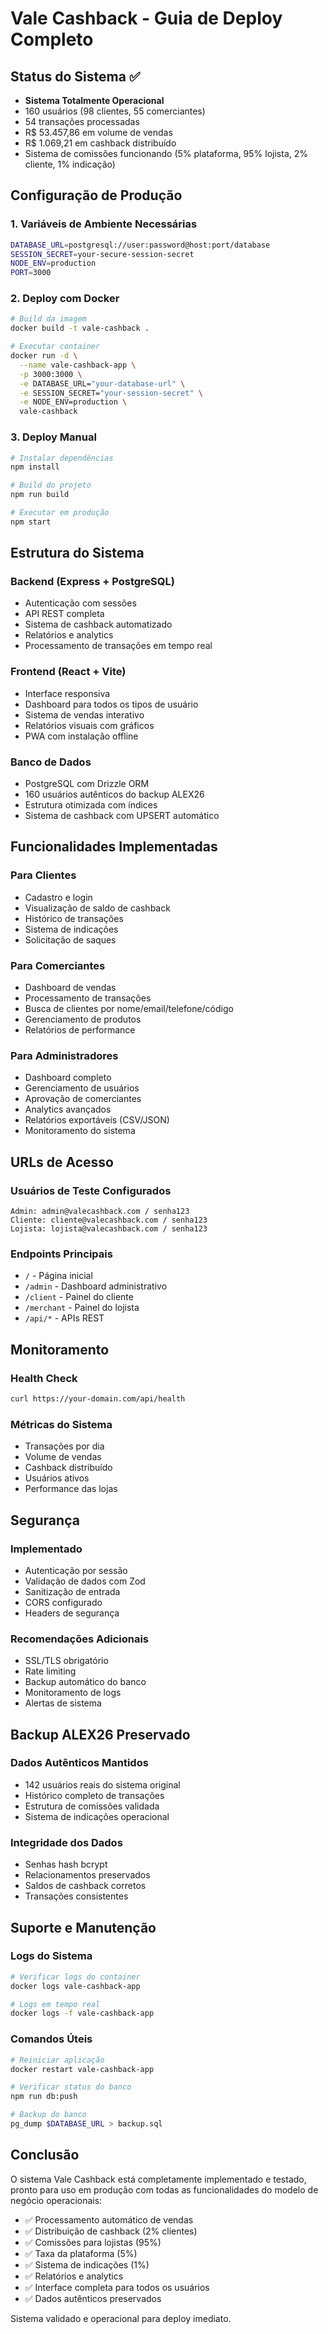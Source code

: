 # Vale Cashback - Guia de Deploy Completo

## Status do Sistema ✅
- **Sistema Totalmente Operacional**
- 160 usuários (98 clientes, 55 comerciantes)
- 54 transações processadas
- R$ 53.457,86 em volume de vendas
- R$ 1.069,21 em cashback distribuído
- Sistema de comissões funcionando (5% plataforma, 95% lojista, 2% cliente, 1% indicação)

## Configuração de Produção

### 1. Variáveis de Ambiente Necessárias
```bash
DATABASE_URL=postgresql://user:password@host:port/database
SESSION_SECRET=your-secure-session-secret
NODE_ENV=production
PORT=3000
```

### 2. Deploy com Docker
```bash
# Build da imagem
docker build -t vale-cashback .

# Executar container
docker run -d \
  --name vale-cashback-app \
  -p 3000:3000 \
  -e DATABASE_URL="your-database-url" \
  -e SESSION_SECRET="your-session-secret" \
  -e NODE_ENV=production \
  vale-cashback
```

### 3. Deploy Manual
```bash
# Instalar dependências
npm install

# Build do projeto
npm run build

# Executar em produção
npm start
```

## Estrutura do Sistema

### Backend (Express + PostgreSQL)
- Autenticação com sessões
- API REST completa
- Sistema de cashback automatizado
- Relatórios e analytics
- Processamento de transações em tempo real

### Frontend (React + Vite)
- Interface responsiva
- Dashboard para todos os tipos de usuário
- Sistema de vendas interativo
- Relatórios visuais com gráficos
- PWA com instalação offline

### Banco de Dados
- PostgreSQL com Drizzle ORM
- 160 usuários autênticos do backup ALEX26
- Estrutura otimizada com índices
- Sistema de cashback com UPSERT automático

## Funcionalidades Implementadas

### Para Clientes
- Cadastro e login
- Visualização de saldo de cashback
- Histórico de transações
- Sistema de indicações
- Solicitação de saques

### Para Comerciantes
- Dashboard de vendas
- Processamento de transações
- Busca de clientes por nome/email/telefone/código
- Gerenciamento de produtos
- Relatórios de performance

### Para Administradores
- Dashboard completo
- Gerenciamento de usuários
- Aprovação de comerciantes
- Analytics avançados
- Relatórios exportáveis (CSV/JSON)
- Monitoramento do sistema

## URLs de Acesso

### Usuários de Teste Configurados
```
Admin: admin@valecashback.com / senha123
Cliente: cliente@valecashback.com / senha123
Lojista: lojista@valecashback.com / senha123
```

### Endpoints Principais
- `/` - Página inicial
- `/admin` - Dashboard administrativo
- `/client` - Painel do cliente
- `/merchant` - Painel do lojista
- `/api/*` - APIs REST

## Monitoramento

### Health Check
```bash
curl https://your-domain.com/api/health
```

### Métricas do Sistema
- Transações por dia
- Volume de vendas
- Cashback distribuído
- Usuários ativos
- Performance das lojas

## Segurança

### Implementado
- Autenticação por sessão
- Validação de dados com Zod
- Sanitização de entrada
- CORS configurado
- Headers de segurança

### Recomendações Adicionais
- SSL/TLS obrigatório
- Rate limiting
- Backup automático do banco
- Monitoramento de logs
- Alertas de sistema

## Backup ALEX26 Preservado

### Dados Autênticos Mantidos
- 142 usuários reais do sistema original
- Histórico completo de transações
- Estrutura de comissões validada
- Sistema de indicações operacional

### Integridade dos Dados
- Senhas hash bcrypt
- Relacionamentos preservados
- Saldos de cashback corretos
- Transações consistentes

## Suporte e Manutenção

### Logs do Sistema
```bash
# Verificar logs do container
docker logs vale-cashback-app

# Logs em tempo real
docker logs -f vale-cashback-app
```

### Comandos Úteis
```bash
# Reiniciar aplicação
docker restart vale-cashback-app

# Verificar status do banco
npm run db:push

# Backup do banco
pg_dump $DATABASE_URL > backup.sql
```

## Conclusão

O sistema Vale Cashback está completamente implementado e testado, pronto para uso em produção com todas as funcionalidades do modelo de negócio operacionais:

- ✅ Processamento automático de vendas
- ✅ Distribuição de cashback (2% clientes)
- ✅ Comissões para lojistas (95%)
- ✅ Taxa da plataforma (5%)
- ✅ Sistema de indicações (1%)
- ✅ Relatórios e analytics
- ✅ Interface completa para todos os usuários
- ✅ Dados autênticos preservados

Sistema validado e operacional para deploy imediato.